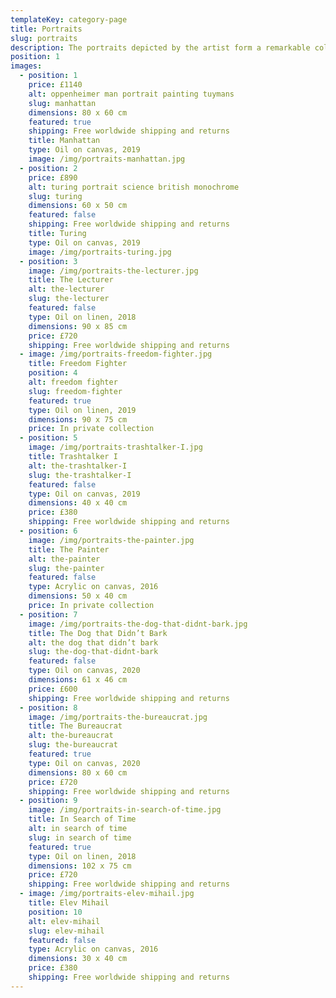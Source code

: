 ```yaml
---
templateKey: category-page
title: Portraits
slug: portraits
description: The portraits depicted by the artist form a remarkable collection of individuals whom influenced history, science, politics and culture in a way that is often overlooked and misunderstood. The collection also consists of paintings that are more personal to the artist such as a self portrait and a depiction of the artist’s father as a student.
position: 1
images:
  - position: 1
    price: £1140
    alt: oppenheimer man portrait painting tuymans
    slug: manhattan
    dimensions: 80 x 60 cm
    featured: true
    shipping: Free worldwide shipping and returns
    title: Manhattan
    type: Oil on canvas, 2019
    image: /img/portraits-manhattan.jpg
  - position: 2
    price: £890
    alt: turing portrait science british monochrome
    slug: turing
    dimensions: 60 x 50 cm
    featured: false
    shipping: Free worldwide shipping and returns
    title: Turing
    type: Oil on canvas, 2019
    image: /img/portraits-turing.jpg
  - position: 3
    image: /img/portraits-the-lecturer.jpg
    title: The Lecturer
    alt: the-lecturer
    slug: the-lecturer
    featured: false
    type: Oil on linen, 2018
    dimensions: 90 x 85 cm
    price: £720
    shipping: Free worldwide shipping and returns
  - image: /img/portraits-freedom-fighter.jpg
    title: Freedom Fighter
    position: 4
    alt: freedom fighter
    slug: freedom-fighter
    featured: true
    type: Oil on linen, 2019
    dimensions: 90 x 75 cm
    price: In private collection
  - position: 5
    image: /img/portraits-trashtalker-I.jpg
    title: Trashtalker I
    alt: the-trashtalker-I
    slug: the-trashtalker-I
    featured: false
    type: Oil on canvas, 2019
    dimensions: 40 x 40 cm
    price: £380
    shipping: Free worldwide shipping and returns
  - position: 6
    image: /img/portraits-the-painter.jpg
    title: The Painter
    alt: the-painter
    slug: the-painter
    featured: false
    type: Acrylic on canvas, 2016
    dimensions: 50 x 40 cm
    price: In private collection
  - position: 7
    image: /img/portraits-the-dog-that-didnt-bark.jpg
    title: The Dog that Didn’t Bark
    alt: the dog that didn’t bark
    slug: the-dog-that-didnt-bark
    featured: false
    type: Oil on canvas, 2020
    dimensions: 61 x 46 cm
    price: £600
    shipping: Free worldwide shipping and returns
  - position: 8
    image: /img/portraits-the-bureaucrat.jpg
    title: The Bureaucrat
    alt: the-bureaucrat
    slug: the-bureaucrat
    featured: true
    type: Oil on canvas, 2020
    dimensions: 80 x 60 cm
    price: £720
    shipping: Free worldwide shipping and returns
  - position: 9
    image: /img/portraits-in-search-of-time.jpg
    title: In Search of Time
    alt: in search of time
    slug: in search of time
    featured: true
    type: Oil on linen, 2018
    dimensions: 102 x 75 cm
    price: £720
    shipping: Free worldwide shipping and returns
  - image: /img/portraits-elev-mihail.jpg
    title: Elev Mihail
    position: 10
    alt: elev-mihail
    slug: elev-mihail
    featured: false
    type: Acrylic on canvas, 2016
    dimensions: 30 x 40 cm
    price: £380
    shipping: Free worldwide shipping and returns
---
```

